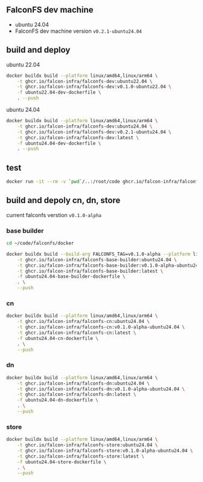 ## FalconFS dev machine

- ubuntu 24.04
- FalconFS dev machine version `v0.2.1-ubuntu24.04`

## build and deploy

ubuntu 22.04
```bash
docker buildx build --platform linux/amd64,linux/arm64 \
    -t ghcr.io/falcon-infra/falconfs-dev:ubuntu22.04 \
    -t ghcr.io/falcon-infra/falconfs-dev:v0.1.0-ubuntu22.04 \
    -f ubuntu22.04-dev-dockerfile \
    . --push
```

ubuntu 24.04
```bash
docker buildx build --platform linux/amd64,linux/arm64 \
    -t ghcr.io/falcon-infra/falconfs-dev:ubuntu24.04 \
    -t ghcr.io/falcon-infra/falconfs-dev:v0.2.1-ubuntu24.04 \
    -t ghcr.io/falcon-infra/falconfs-dev:latest \
    -f ubuntu24.04-dev-dockerfile \
    . --push
```

## test

```bash
docker run -it --rm -v `pwd`/..:/root/code ghcr.io/falcon-infra/falconfs-dev /bin/zsh
```

## build and depoly cn, dn, store

current falconfs verstion `v0.1.0-alpha` 

### base builder

``` bash
cd ~/code/falconfs/docker
```

```bash
docker buildx build --build-arg FALCONFS_TAG=v0.1.0-alpha --platform linux/amd64,linux/arm64 \
    -t ghcr.io/falcon-infra/falconfs-base-builder:ubuntu24.04 \
    -t ghcr.io/falcon-infra/falconfs-base-builder:v0.1.0-alpha-ubuntu24.04 \
    -t ghcr.io/falcon-infra/falconfs-base-builder:latest \
    -f ubuntu24.04-base-builder-dockerfile \
    . \
    --push
```

### cn
```bash
docker buildx build --platform linux/amd64,linux/arm64 \
    -t ghcr.io/falcon-infra/falconfs-cn:ubuntu24.04 \
    -t ghcr.io/falcon-infra/falconfs-cn:v0.1.0-alpha-ubuntu24.04 \
    -t ghcr.io/falcon-infra/falconfs-cn:latest \
    -f ubuntu24.04-cn-dockerfile \
    . \
    --push
```

### dn
```bash
docker buildx build --platform linux/amd64,linux/arm64 \
    -t ghcr.io/falcon-infra/falconfs-dn:ubuntu24.04 \
    -t ghcr.io/falcon-infra/falconfs-dn:v0.1.0-alpha-ubuntu24.04 \
    -t ghcr.io/falcon-infra/falconfs-dn:latest \
    -f ubuntu24.04-dn-dockerfile \
    . \
    --push
```

### store
```bash
docker buildx build --platform linux/amd64,linux/arm64 \
    -t ghcr.io/falcon-infra/falconfs-store:ubuntu24.04 \
    -t ghcr.io/falcon-infra/falconfs-store:v0.1.0-alpha-ubuntu24.04 \
    -t ghcr.io/falcon-infra/falconfs-store:latest \
    -f ubuntu24.04-store-dockerfile \
    . \
    --push
```
